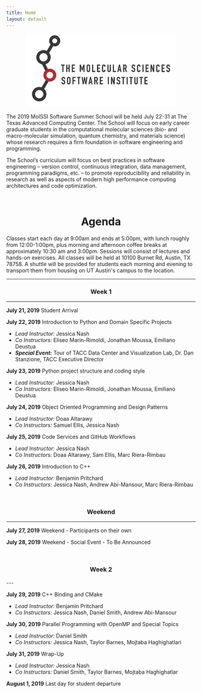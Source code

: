 ```yaml
---
title: Home
layout: default
---
```


<center><img src="images/MolSSI Logo 1.jpg" alt="MolSSI Logo" width="400"></center>

The 2019 MolSSI Software Summer School will be held July 22-31 at
The Texas Advanced Computing Center. The School will focus on early career graduate students in the computational molecular sciences (bio- and macro-molecular simulation, quantum chemistry, and materials science) whose research requires a firm foundation in software engineering and programming.

The School’s curriculum will focus on best practices in software engineering – version control, continuous integration, data management, programming paradigms, etc. – to promote reproducibility and reliability in research as well as aspects of modern high performance computing architectures and code
optimization.

<br>
<center><h1>Agenda</h1></center>

Classes start each day at 9:00am and ends at 5:00pm, with lunch roughly from 12:00-1:00pm, plus morning and afternoon coffee breaks at approximately 10:30 am and 3:00pm. Sessions will consist of lectures and hands-on exercises. All classes will be held at 10100 Burnet Rd, Austin, TX 78758. A shuttle will be provided for students each morning and evening to transport them from housing on UT Austin's campus to the location.

---

<center><h3>Week 1</h3></center>

---

**July 21, 2019**      Student Arrival

**July 22, 2019**      Introduction to Python and Domain Specific Projects
- *Lead Instructor:* Jessica Nash
- *Co Instructors:* Eliseo Marin-Rimoldi, Jonathan Moussa, Emiliano Deustua
- ***Special Event:*** Tour of TACC Data Center and Visualization Lab, Dr. Dan Stanzione, TACC Executive Director


**July 23, 2019**     Python project structure and coding style
- *Lead Instructor:* Jessica Nash
- *Co Instructors:* Eliseo Marin-Rimoldi, Jonathan Moussa, Emiliano Deustua

**July 24, 2019**      Object Oriented Programming and Design Patterns
- *Lead Instructor:* Doaa Altarawy
- *Co Instructors:* Samuel Ellis, Jessica Nash

**July 25, 2019**      Code Services and GitHub Workflows
- *Lead Instructor:* Jessica Nash
- *Co Instructors:* Doaa Altarawy, Sam Ellis, Marc Riera-Rimbau


**July 26, 2019**      Introduction to C++
- *Lead Instructor:* Benjamin Pritchard
- *Co Instructors:* Jessica Nash, Andrew Abi-Mansour, Marc Riera-Rimbau

<br>
<center><h3>Weekend</h3></center>

---
**July 27, 2019**      Weekend - Participants on their own

**July 28, 2019**      Weekend - Social Event - To Be Announced

<br>
<center><h3>Week 2</h3></center>
---

**July 29, 2019**     C++ Binding and CMake
- *Lead Instructor:* Benjamin Pritchard
- *Co Instructors:* Jessica Nash, Daniel Smith, Andrew Abi-Mansour


**July 30, 2019**   Parallel Programming with OpenMP and Special Topics
- *Lead Instructor:* Daniel Smith
- *Co Instructors:* Jessica Nash, Taylor Barnes, Mojtaba Haghighatlari


**July 31, 2019**  Wrap-Up
- *Lead Instructor:* Jessica Nash
- *Co Instructors:* Daniel Smith, Taylor Barnes, Mojtaba Haghighatlar


**August 1, 2019**  Last day for student departure
